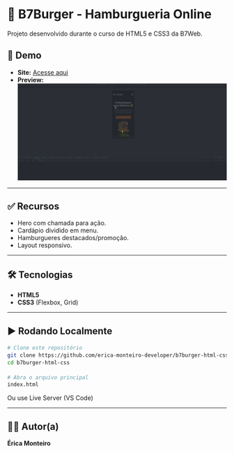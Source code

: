 # 🍔 B7Burger - Hamburgueria Online
Projeto desenvolvido durante o curso de HTML5 e CSS3 da B7Web.

## 🔗 Demo
- **Site:** [Acesse aqui](https://b7-burger-projeto.netlify.app)
- **Preview:**  
![Demonstração do site](./assets/project.gif)

---

## ✅ Recursos
- Hero com chamada para ação.
- Cardápio dividido em menu.
- Hamburgueres destacados/promoção.
- Layout responsivo.

---

## 🛠 Tecnologias
- **HTML5**
- **CSS3** (Flexbox, Grid)

---

## ▶️ Rodando Localmente
```bash
# Clone este repositório
git clone https://github.com/erica-monteiro-developer/b7burger-html-css.git
cd b7burger-html-css

# Abra o arquivo principal
index.html
```
Ou use Live Server (VS Code)

---

## 👩‍💻 Autor(a)
**Érica Monteiro**
